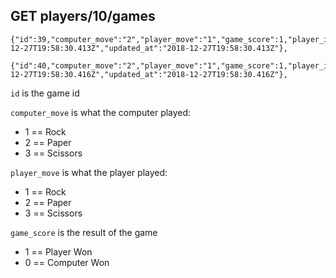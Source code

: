 ## GET players/10/games

```
{"id":39,"computer_move":"2","player_move":"1","game_score":1,"player_id":10,"created_at":"2018-12-27T19:58:30.413Z","updated_at":"2018-12-27T19:58:30.413Z"},

{"id":40,"computer_move":"2","player_move":"1","game_score":1,"player_id":10,"created_at":"2018-12-27T19:58:30.416Z","updated_at":"2018-12-27T19:58:30.416Z"},
```
`id` is the game id

`computer_move` is what the computer played:
* 1 == Rock
* 2 == Paper
* 3 == Scissors

`player_move` is what the player played:
* 1 == Rock
* 2 == Paper
* 3 == Scissors

`game_score` is the result of the game
* 1 == Player Won
* 0 == Computer Won
